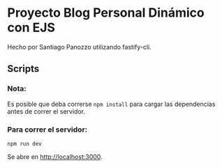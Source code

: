 # Proyecto Blog Personal Dinámico con EJS

Hecho por Santiago Panozzo utilizando fastify-cli.

## Scripts

### Nota:
Es posible que deba correrse `npm install` para cargar las dependencias antes de correr el servidor.


### Para correr el servidor:
`npm run dev`

Se abre en [http://localhost:3000](http://localhost:3000).
